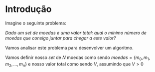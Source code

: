 # Introdução

Imagine o seguinte problema: 

*Dado um set de moedas e uma valor total: qual o mínimo número de moedas que consigo juntar para chegar a este valor?*

Vamos analisar este problema para desenvolver um algoritmo.

Vamos definir nosso *set* de $N$ moedas como sendo $moedas = \{m_0, m_1, m_2, ..., m_n\}$
e nosso valor total como sendo $V$, assumindo que $V>0$

